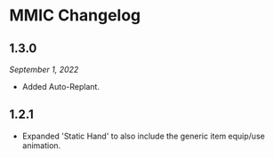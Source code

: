 # MMIC Changelog

## 1.3.0
*September 1, 2022*

* Added Auto-Replant.

## 1.2.1

* Expanded 'Static Hand' to also include the generic item equip/use animation.
